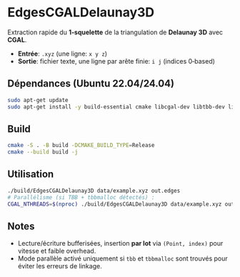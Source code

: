 # EdgesCGALDelaunay3D

Extraction rapide du **1‑squelette** de la triangulation de **Delaunay 3D** avec **CGAL**.

- **Entrée**: `.xyz` (une ligne: `x y z`)
- **Sortie**: fichier texte, une ligne par arête finie: `i j` (indices 0‑based)

## Dépendances (Ubuntu 22.04/24.04)

```bash
sudo apt-get update
sudo apt-get install -y build-essential cmake libcgal-dev libtbb-dev libtbbmalloc2 libgmp-dev libmpfr-dev
```

## Build

```bash
cmake -S . -B build -DCMAKE_BUILD_TYPE=Release
cmake --build build -j
```

## Utilisation

```bash
./build/EdgesCGALDelaunay3D data/example.xyz out.edges
# Parallélisme (si TBB + tbbmalloc détectés) :
CGAL_NTHREADS=$(nproc) ./build/EdgesCGALDelaunay3D data/example.xyz out.edges
```

## Notes
- Lecture/écriture bufferisées, insertion **par lot** via `(Point, index)` pour vitesse et faible overhead.
- Mode parallèle activé uniquement si `tbb` et `tbbmalloc` sont trouvés pour éviter les erreurs de linkage.
